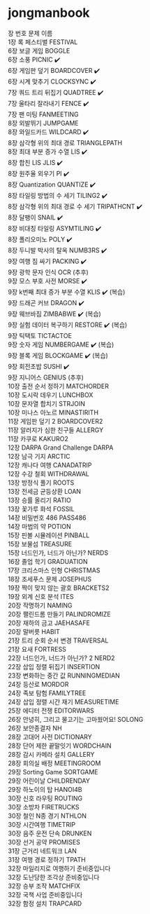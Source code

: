 # jongmanbook   
장  번호	 문제  이름	   
1장	록 페스티벌	FESTIVAL      
6장	보글 게임	BOGGLE   
6장	소풍	PICNIC ✔️   
6장	게임판 덮기	BOARDCOVER ✔️   
6장	시계 맞추기	CLOCKSYNC ✔️   
7장	쿼드 트리 뒤집기	QUADTREE ✔️   
7장	울타리 잘라내기	FENCE ✔️   
7장	팬 미팅	FANMEETING    
8장	외발뛰기	JUMPGAME    
8장	와일드카드	WILDCARD ✔️   
8장	삼각형 위의 최대 경로	TRIANGLEPATH    
8장	최대 부분 증가 수열	LIS ✔️   
8장	합친 LIS	JLIS ✔️   
8장	원주율 외우기	PI ✔️   
8장	Quantization	QUANTIZE ✔️   
8장	타일링 방법의 수 세기	TILING2 ✔️   
8장	삼각형 위의 최대 경로 수 세기  TRIPATHCNT ✔️   
8장	달팽이	SNAIL   ✔️   
8장	비대칭 타일링	ASYMTILING   ✔️   
8장	폴리오미노	POLY   ✔️   
8장	두니발 박사의 탈옥	NUMB3RS   ✔️   
9장	여행 짐 싸기	PACKING   ✔️   
9장	광학 문자 인식	OCR   (추후)   
9장	모스 부호 사전	MORSE   ✔️   
9장	k번째 최대 증가 부분 수열	KLIS ✔️  (복습)   
9장	드래곤 커브	DRAGON   ✔️   
9장	웨브바짐	ZIMBABWE  ✔️ (복습)   
9장	실험 데이터 복구하기	RESTORE   ✔️ (복습)   
9장	틱택토	TICTACTOE   
9장	숫자 게임	NUMBERGAME   ✔️ (복습)    
9장	블록 게임	BLOCKGAME   ✔️ (복습)    
9장	회전초밥	SUSHI   ✔️      
9장	지니어스	GENIUS   (추후)   
10장	출전 순서 정하기	MATCHORDER    
10장	도시락 데우기	LUNCHBOX   
10장	문자열 합치기	STRJOIN   
10장	미나스 아노르	MINASTIRITH   
11장	게임판 덮기 2	BOARDCOVER2   
11장	알러지가 심한 친구들	ALLERGY   
11장	카쿠로	KAKURO2   
12장	DARPA Grand Challenge	DARPA   
12장	남극 기지	ARCTIC   
12장	캐나다 여행	CANADATRIP   
12장	수강 철회	WITHDRAWAL   
13장	방정식 풀기	ROOTS   
13장	전세금 균등상환	LOAN   
13장	승률 올리기	RATIO   
13장	꽃가루 화석	FOSSIL   
14장	비밀번호 486	PASS486   
14장	마법의 약	POTION   
15장	핀볼 시뮬레이션	PINBALL   
15장	보물섬	TREASURE   
15장	너드인가, 너드가 아닌가?	NERDS   
16장	졸업 학기	GRADUATION   
17장	크리스마스 인형	CHRISTMAS   
18장	조세푸스 문제	JOSEPHUS   
19장	짝이 맞지 않는 괄호	BRACKETS2   
19장	외계 신호 분석	ITES   
20장	작명하기	NAMING   
20장	팰린드롬 만들기	PALINDROMIZE   
20장	재하의 금고	JAEHASAFE   
20장	말버릇	HABIT   
21장	트리 순회 순서 변경	TRAVERSAL   
21장	요새	FORTRESS   
22장	너드인가, 너드가 아닌가? 2	NERD2   
22장	삽입 정렬 뒤집기	INSERTION   
23장	변화하는 중간 값	RUNNINGMEDIAN   
24장	등산로	MORDOR   
24장	족보 탐험	FAMILYTREE   
24장	삽입 정렬 시간 재기	MEASURETIME   
25장	에디터 전쟁	EDITORWARS   
26장	안녕히, 그리고 물고기는 고마웠어요!	SOLONG   
26장	보안종결자	NH   
28장	고대어 사전	DICTIONARY   
28장	단어 제한 끝말잇기	WORDCHAIN   
28장	감시 카메라 설치	GALLERY   
28장	회의실 배정	MEETINGROOM   
29장	Sorting Game	SORTGAME   
29장	어린이날	CHILDRENDAY   
29장	하노이의 탑	HANOI4B   
30장	신호 라우팅	ROUTING   
30장	소방차	FIRETRUCKS   
30장	철인 N종 경기	NTHLON   
30장	시간여행	TIMETRIP   
30장	음주 운전 단속	DRUNKEN   
30장	선거 공약	PROMISES   
31장	근거리 네트워크	LAN   
31장	여행 경로 정하기	TPATH   
32장	마일리지로 여행하기	준비중입니다   
32장	도난당한 조각상	준비중입니다   
32장	승부 조작	MATCHFIX   
32장	국책 사업	준비중입니다   
32장	함정 설치	TRAPCARD   
  
